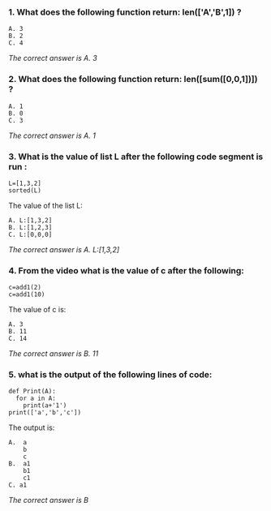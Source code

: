 ### 1. What does the following function return: len(['A','B',1]) ?
    A. 3
    B. 2
    C. 4

_The correct answer is A. 3_
### 2. What does the following function return: len([sum([0,0,1])]) ?
    A. 1
    B. 0
    C. 3

_The correct answer is A. 1_
### 3. What is the value of list L after the following code segment is run  :
    L=[1,3,2]
    sorted(L)

The value of the list L:

    A. L:[1,3,2]
    B. L:[1,2,3]
    C. L:[0,0,0]

_The correct answer is A. L:[1,3,2]_
### 4. From the video what is the value of c after the following:
    c=add1(2)
    c=add1(10)

The value of c is:

    A. 3
    B. 11
    C. 14

_The correct answer is B. 11_
### 5. what is the output of the following lines of code:
    def Print(A):   
      for a in A:
        print(a+'1')
    print(['a','b','c'])

The output is:

    A.  a
        b
        c
    B.  a1
        b1
        c1
    C. a1
    
_The correct answer is B_
